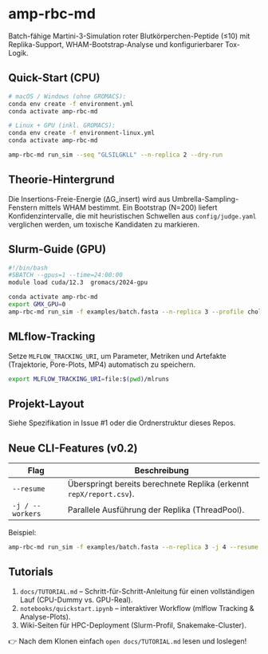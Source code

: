 # amp-rbc-md

Batch-fähige Martini-3-Simulation roter Blutkörperchen-Peptide (≤10) mit Replika-Support, WHAM-Bootstrap-Analyse und konfigurierbarer Tox-Logik.

## Quick-Start (CPU)

```bash
# macOS / Windows (ohne GROMACS):
conda env create -f environment.yml
conda activate amp-rbc-md

# Linux + GPU (inkl. GROMACS):
conda env create -f environment-linux.yml
conda activate amp-rbc-md

amp-rbc-md run_sim --seq "GLSILGKLL" --n-replica 2 --dry-run
```

## Theorie-Hintergrund

Die Insertions-Freie-Energie (ΔG_insert) wird aus Umbrella-Sampling-Fenstern mittels WHAM bestimmt. Ein Bootstrap (N=200) liefert Konfidenzintervalle, die mit heuristischen Schwellen aus `config/judge.yaml` verglichen werden, um toxische Kandidaten zu markieren.

## Slurm-Guide (GPU)

```bash
#!/bin/bash
#SBATCH --gpus=1 --time=24:00:00
module load cuda/12.3  gromacs/2024-gpu

conda activate amp-rbc-md
export GMX_GPU=0
amp-rbc-md run_sim -f examples/batch.fasta --n-replica 3 --profile chol_high --gpu 0
```

## MLflow-Tracking

Setze `MLFLOW_TRACKING_URI`, um Parameter, Metriken und Artefakte (Trajektorie, Pore-Plots, MP4) automatisch zu speichern.

```bash
export MLFLOW_TRACKING_URI=file:$(pwd)/mlruns
```

## Projekt-Layout

Siehe Spezifikation in Issue #1 oder die Ordnerstruktur dieses Repos.

## Neue CLI-Features (v0.2)

| Flag | Beschreibung |
|------|--------------|
| `--resume` | Überspringt bereits berechnete Replika (erkennt `repX/report.csv`). |
| `-j / --workers` | Parallele Ausführung der Replika (ThreadPool). |

Beispiel:

```bash
amp-rbc-md run_sim -f examples/batch.fasta --n-replica 3 -j 4 --resume
```

## Tutorials

1. `docs/TUTORIAL.md` – Schritt-für-Schritt-Anleitung für einen vollständigen Lauf (CPU-Dummy vs. GPU-Real).  
2. `notebooks/quickstart.ipynb` – interaktiver Workflow (mlflow Tracking & Analyse-Plots).  
3. Wiki-Seiten für HPC-Deployment (Slurm-Profil, Snakemake-Cluster).

👉 Nach dem Klonen einfach `open docs/TUTORIAL.md` lesen und loslegen!
